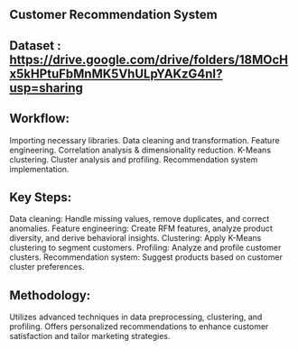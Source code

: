 Customer Recommendation System
-----

Dataset : https://drive.google.com/drive/folders/18MOcHx5kHPtuFbMnMK5VhULpYAKzG4nI?usp=sharing
---

Workflow:
---

Importing necessary libraries.
Data cleaning and transformation.
Feature engineering.
Correlation analysis & dimensionality reduction.
K-Means clustering.
Cluster analysis and profiling.
Recommendation system implementation.

Key Steps:
----
Data cleaning: Handle missing values, remove duplicates, and correct anomalies.
Feature engineering: Create RFM features, analyze product diversity, and derive behavioral insights.
Clustering: Apply K-Means clustering to segment customers.
Profiling: Analyze and profile customer clusters.
Recommendation system: Suggest products based on customer cluster preferences.

Methodology:
----
Utilizes advanced techniques in data preprocessing, clustering, and profiling.
Offers personalized recommendations to enhance customer satisfaction and tailor marketing strategies.

